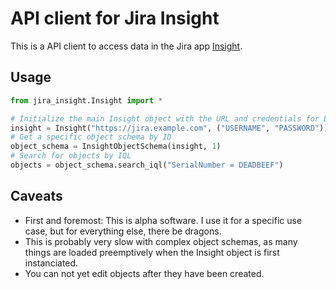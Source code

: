 # API client for Jira Insight

This is a API client to access data in the Jira app [Insight](https://marketplace.atlassian.com/apps/1212137/insight-asset-management).

## Usage

```python
from jira_insight.Insight import *

# Initialize the main Insight object with the URL and credentials for Basic Auth
insight = Insight("https://jira.example.com", ("USERNAME", "PASSWORD"))
# Get a specific object schema by ID
object_schema = InsightObjectSchema(insight, 1)
# Search for objects by IQL
objects = object_schema.search_iql("SerialNumber = DEADBEEF")
```

## Caveats
* First and foremost: This is alpha software. I use it for a specific use case,
but for everything else, there be dragons.
* This is probably very slow with complex object schemas, as many things are
loaded preemptively when the Insight object is first instanciated.
* You can not yet edit objects after they have been created.
